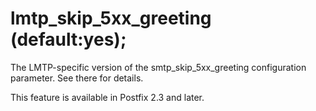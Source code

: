 # lmtp_skip_5xx_greeting (default:yes); 

 The LMTP-specific version of the smtp_skip_5xx_greeting
configuration parameter.  See there for details. 

 This feature is available in Postfix 2.3 and later. 


